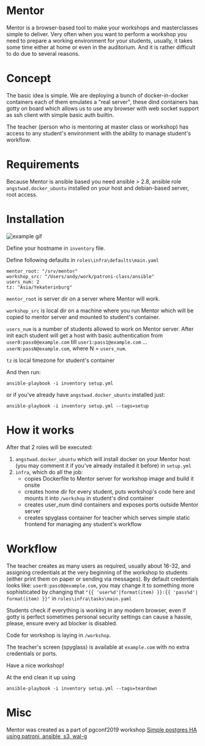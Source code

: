 # Mentor

Mentor is a browser-based tool to make your workshops and masterclasses simple to deliver. Very often when you want to perform a workshop you need to prepare a working environment for your students, usually, it takes some time either at home or even in the auditorium. And it is rather difficult to do due to several reasons.

# Concept
The basic idea is simple. We are deploying a bunch of docker-in-docker containers each of them emulates a "real server", these dind containers has gotty on board which allows us to use any browser with web socket support as ssh client with simple basic auth builtin.

The teacher (person who is mentoring at master class or workshop) has access to any student's environment with the ability to manage student's workflow.

# Requirements
Because Mentor is ansible based you need ansible > 2.8, ansible role `angstwad.docker_ubuntu` installed on your host and debian-based server, root access.

# Installation

![example gif](https://mastery-public.s3.amazonaws.com/mentor.gif)

Define your hostname in `inventory` file.

Define following defaults in `roles\infra\defaults\main.yaml`

```
mentor_root: "/srv/mentor"
workshop_src: "/Users/andy/work/patroni-class/ansible"
users_num: 2
tz: "Asia/Yekaterinburg"
```
`mentor_root` is server dir on a server where Mentor will work.

`workshop_src` is local dir on a machine where you run Mentor which will be copied to mentor server and mounted to student's container.

`users_num` is a number of students allowed to work on Mentor server. After init each student will get a host with basic authentication from `user0:pass0@example.com` till `user1:pass1@example.com` ... `userN:passN@example.com`, where N = `users_num`.

`tz` is local timezone for student's container

And then run:

```
ansible-playbook -i inventory setup.yml
```


or if you've already have `angstwad.docker_ubuntu` installed just:

```
ansible-playbook -i inventory setup.yml --tags=setup
```

# How it works

After that 2 roles will be executed:
 1. `angstwad.docker_ubuntu` which will install docker on your Mentor host (you may comment it if you've already installed it before) in `setup.yml`
 2. `infra`, which do all the job:
    - copies Dockerfile to Mentor server for workshop image and build it onsite
    - creates home dir for every student, puts workshop's code here and mounts it into `/workshop` in student's dind container
    - creates user_num dind containers and exposes ports outside Mentor server
    - creates spyglass container for teacher which serves simple static frontend for managing any student's workflow

# Workflow
The teacher creates as many users as required, usually about 16-32, and assigning credentials at the very beginning of the workshop to students (either print them on paper or sending via messages).
By default credentials looks like: `user0:pass0@example.com`, you may change it to something more sophisticated by changing that `"{{ 'user%d'|format(item) }}:{{ 'pass%d'| format(item) }}"` in `roles\infra\tasks\main.yaml`

Students check if everything is working in any modern browser, even if gotty is perfect sometimes personal security settings can cause a hassle, please, ensure every ad blocker is disabled.

Code for workshop is laying in `/workshop`.

The teacher's screen (spyglass) is available at `example.com` with no extra credentials or ports.

Have a nice workshop!

At the end clean it up using
```
ansible-playbook -i inventory setup.yml --tags=teardown
```

# Misc
Mentor was created as a part of pgconf2019 workshop [Simple postgres HA using patroni, ansible, s3, wal-g](https://pgconf.ru/2019/242821)
